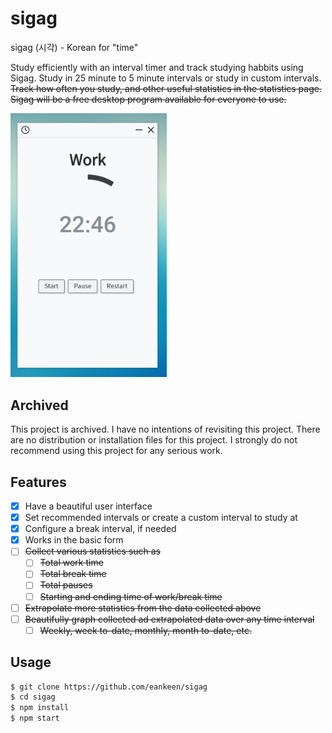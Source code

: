 
# sigag

sigag (시각) - Korean for "time"

Study efficiently with an interval timer and track studying habbits using Sigag. Study in 25 minute to 5 minute intervals or study in custom intervals. ~~Track how often you study, and other useful statistics in the statistics page. Sigag will be a free desktop program available for everyone to use.~~

<img src="./image.png" alt="photograph of application" width="250px"></img>

## Archived

This project is archived. I have no intentions of revisiting this project. There are no distribution or installation files for this project. I strongly do not recommend using this project for any serious work.

## Features

* [x] Have a beautiful user interface
* [x] Set recommended intervals or create a custom interval to study at
* [x] Configure a break interval, if needed
* [x] Works in the basic form
* [ ] ~~Collect various statistics such as~~
  * [ ] ~~Total work time~~
  * [ ] ~~Total break time~~
  * [ ] ~~Total pauses~~
  * [ ] ~~Starting and ending time of work/break time~~
* [ ] ~~Extrapolate more statistics from the data collected above~~
* [ ] ~~Beautifully graph collected ad extrapolated data over any time interval~~
  * [ ] ~~Weekly, week to-date, monthly, month to-date, etc.~~

## Usage

```bash
$ git clone https://github.com/eankeen/sigag
$ cd sigag
$ npm install
$ npm start
```
